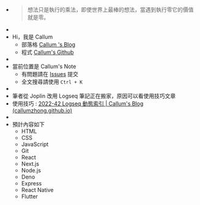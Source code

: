 - > 想法只是執行的乘法，即使世界上最棒的想法，當遇到執行零它的價值就是零。
-
- Hi，我是 Callum
	- 部落格 [ Callum 's Blog](https://callumzhong.github.io/)
	- 程式 [Callum's Github](https://github.com/callumzhong)
-
- 當前位置是 Callum's Note
	- 有問題請在 [Issues](https://github.com/callumzhong/logsea-developer/issues) 提交
	- 全文搜尋請使用 `Ctrl + K`
-
- 筆者從 Joplin 改用 Logseq 筆記正在搬家，原因可以看使用技巧文章
- 使用技巧 :  [2022-42 Logseq 動態索引 | Callum's Blog (callumzhong.github.io)](https://callumzhong.github.io/2022/10/16/weekly)
-
- 預計內容如下
	- HTML
	- CSS
	- JavaScript
	- Git
	- React
	- Next.js
	- Node.js
	- Deno
	- Express
	- React Native
	- Flutter